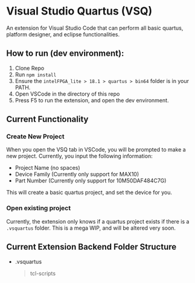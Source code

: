 # Visual Studio Quartus (VSQ)
An extension for Visual Studio Code that can perform all basic quartus, platform designer, and eclipse functionalities.

## How to run (dev environment):
1. Clone Repo
2. Run `npm install`
3. Ensure the `intelFPGA_lite > 18.1 > quartus > bin64` folder is in your PATH.
4. Open VSCode in the directory of this repo
5. Press F5 to run the extension, and open the dev environment.


## Current Functionality
### Create New Project
When you open the VSQ tab in VSCode, you will be prompted to make a new project. 
Currently, you input the following information:
- Project Name (no spaces)
- Device Family (Currently only support for MAX10)
- Part Number (Currently only support for 10M50DAF484C7G)

This will create a basic quartus project, and set the device for you.

### Open existing project
Currently, the extension only knows if a quartus project exists if there is a `.vsquartus` folder. This is a mega WIP, and will be altered very soon.


## Current Extension Backend Folder Structure
- .vsquartus
    > tcl-scripts

